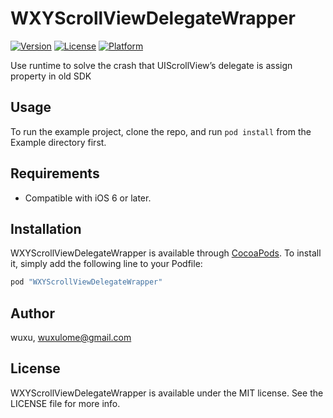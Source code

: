 # WXYScrollViewDelegateWrapper

[![Version](https://img.shields.io/cocoapods/v/WXYScrollViewDelegateWrapper.svg?style=flat)](http://cocoapods.org/pods/WXYScrollViewDelegateWrapper)
[![License](https://img.shields.io/cocoapods/l/WXYScrollViewDelegateWrapper.svg?style=flat)](http://cocoapods.org/pods/WXYScrollViewDelegateWrapper)
[![Platform](https://img.shields.io/cocoapods/p/WXYScrollViewDelegateWrapper.svg?style=flat)](http://cocoapods.org/pods/WXYScrollViewDelegateWrapper)

Use runtime to solve the crash that UIScrollView’s delegate is assign property in old SDK

## Usage

To run the example project, clone the repo, and run `pod install` from the Example directory first.

## Requirements
* Compatible with iOS 6 or later.

## Installation

WXYScrollViewDelegateWrapper is available through [CocoaPods](http://cocoapods.org). To install
it, simply add the following line to your Podfile:

```ruby
pod "WXYScrollViewDelegateWrapper"
```

## Author

wuxu, wuxulome@gmail.com

## License

WXYScrollViewDelegateWrapper is available under the MIT license. See the LICENSE file for more info.



